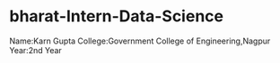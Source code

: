 # bharat-Intern-Data-Science
Name:Karn Gupta
College:Government College of Engineering,Nagpur
Year:2nd Year
